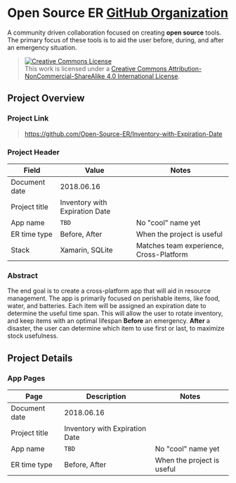 # Open Source ER [GitHub Organization](https://github.com/Open-Source-ER)

A community driven collaboration focused on creating **open source** tools. The primary focus of these tools is to aid the user before, during, and after an emergency situation.

> <a rel="license" href="http://creativecommons.org/licenses/by-nc-sa/4.0/"><img alt="Creative Commons License" style="border-width:0" src="https://i.creativecommons.org/l/by-nc-sa/4.0/88x31.png" /></a><br />This work is licensed under a
<a rel="license" href="http://creativecommons.org/licenses/by-nc-sa/4.0/">Creative Commons Attribution-NonCommercial-ShareAlike 4.0 International License</a>.


## Project Overview

### Project Link

> https://github.com/Open-Source-ER/Inventory-with-Expiration-Date


### Project Header

|Field           |Value                          |Notes                        |
|----------------|-------------------------------|-----------------------------|
|Document date   |2018.06.16                     |                             |
|Project title   |Inventory with Expiration Date |                             |
|App name        |`TBD`                          |No "cool" name yet           |
|ER time type    |Before, After                  |When the project is useful   |
|Stack           |Xamarin, SQLite                |Matches team experience, Cross-Platform|


### Abstract
The end goal is to create a cross-platform app that will aid in resource management. The app is primarily focused on perishable items, like food, water, and batteries. Each item will be assigned an expiration date to determine the useful time span. This will allow the user to rotate inventory, and keep items with an optimal lifespan **Before** an emergency. **After** a disaster, the user can determine which item to use first or last, to maximize stock usefulness. 


## Project Details

### App Pages

|Page            |Description                    |Notes                        |
|----------------|-------------------------------|-----------------------------|
|Document date   |2018.06.16                     |                             |
|Project title   |Inventory with Expiration Date |                             |
|App name        |`TBD`                          |No "cool" name yet           |
|ER time type    |Before, After                  |When the project is useful   |
<!--stackedit_data:
eyJoaXN0b3J5IjpbLTMwNjA4MjUxMCwtNjgzMTg2NDE5XX0=
-->